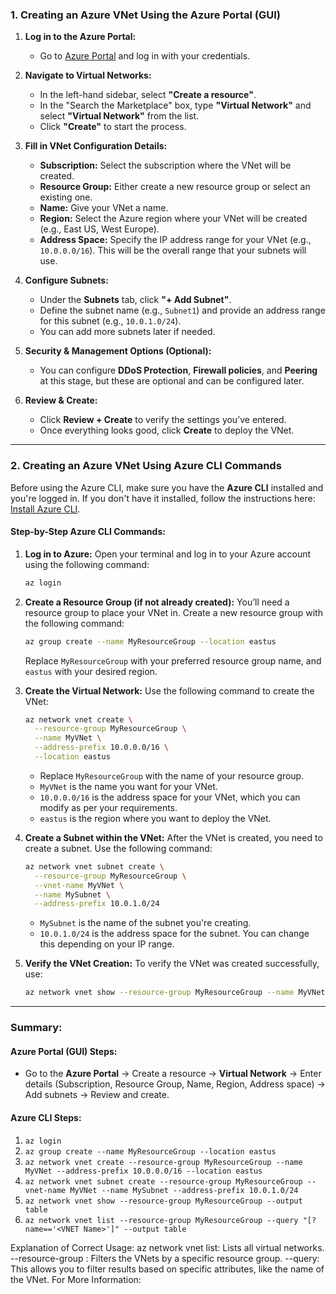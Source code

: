 ### **1. Creating an Azure VNet Using the Azure Portal (GUI)**

1. **Log in to the Azure Portal:**
   - Go to [Azure Portal](https://portal.azure.com) and log in with your credentials.

2. **Navigate to Virtual Networks:**
   - In the left-hand sidebar, select **"Create a resource"**.
   - In the "Search the Marketplace" box, type **"Virtual Network"** and select **"Virtual Network"** from the list.
   - Click **"Create"** to start the process.

3. **Fill in VNet Configuration Details:**
   - **Subscription:** Select the subscription where the VNet will be created.
   - **Resource Group:** Either create a new resource group or select an existing one.
   - **Name:** Give your VNet a name.
   - **Region:** Select the Azure region where your VNet will be created (e.g., East US, West Europe).
   - **Address Space:** Specify the IP address range for your VNet (e.g., `10.0.0.0/16`). This will be the overall range that your subnets will use.

4. **Configure Subnets:**
   - Under the **Subnets** tab, click **"+ Add Subnet"**.
   - Define the subnet name (e.g., `Subnet1`) and provide an address range for this subnet (e.g., `10.0.1.0/24`).
   - You can add more subnets later if needed.

5. **Security & Management Options (Optional):**
   - You can configure **DDoS Protection**, **Firewall policies**, and **Peering** at this stage, but these are optional and can be configured later.

6. **Review & Create:**
   - Click **Review + Create** to verify the settings you’ve entered.
   - Once everything looks good, click **Create** to deploy the VNet.

---

### **2. Creating an Azure VNet Using Azure CLI Commands**

Before using the Azure CLI, make sure you have the **Azure CLI** installed and you're logged in. If you don't have it installed, follow the instructions here: [Install Azure CLI](https://docs.microsoft.com/en-us/cli/azure/install-azure-cli).

#### **Step-by-Step Azure CLI Commands:**

1. **Log in to Azure:**
   Open your terminal and log in to your Azure account using the following command:
   ```bash
   az login
   ```

2. **Create a Resource Group (if not already created):**
   You’ll need a resource group to place your VNet in. Create a new resource group with the following command:
   ```bash
   az group create --name MyResourceGroup --location eastus
   ```
   Replace `MyResourceGroup` with your preferred resource group name, and `eastus` with your desired region.

3. **Create the Virtual Network:**
   Use the following command to create the VNet:
   ```bash
   az network vnet create \
     --resource-group MyResourceGroup \
     --name MyVNet \
     --address-prefix 10.0.0.0/16 \
     --location eastus
   ```
   - Replace `MyResourceGroup` with the name of your resource group.
   - `MyVNet` is the name you want for your VNet.
   - `10.0.0.0/16` is the address space for your VNet, which you can modify as per your requirements.
   - `eastus` is the region where you want to deploy the VNet.

4. **Create a Subnet within the VNet:**
   After the VNet is created, you need to create a subnet. Use the following command:
   ```bash
   az network vnet subnet create \
     --resource-group MyResourceGroup \
     --vnet-name MyVNet \
     --name MySubnet \
     --address-prefix 10.0.1.0/24
   ```
   - `MySubnet` is the name of the subnet you're creating.
   - `10.0.1.0/24` is the address space for the subnet. You can change this depending on your IP range.

5. **Verify the VNet Creation:**
   To verify the VNet was created successfully, use:
   ```bash
   az network vnet show --resource-group MyResourceGroup --name MyVNet
   ```

---

### **Summary:**

#### **Azure Portal (GUI) Steps:**
- Go to the **Azure Portal** → Create a resource → **Virtual Network** → Enter details (Subscription, Resource Group, Name, Region, Address space) → Add subnets → Review and create.

#### **Azure CLI Steps:**
1. `az login`
2. `az group create --name MyResourceGroup --location eastus`
3. `az network vnet create --resource-group MyResourceGroup --name MyVNet --address-prefix 10.0.0.0/16 --location eastus`
4. `az network vnet subnet create --resource-group MyResourceGroup --vnet-name MyVNet --name MySubnet --address-prefix 10.0.1.0/24`
5. `az network vnet show --resource-group MyResourceGroup --output table`
6. `az network vnet list --resource-group MyResourceGroup --query "[?name=='<VNET Name>']" --output table`


Explanation of Correct Usage:
az network vnet list: Lists all virtual networks.
--resource-group <ResourceGroupName>: Filters the VNets by a specific resource group.
--query: This allows you to filter results based on specific attributes, like the name of the VNet.
For More Information:
